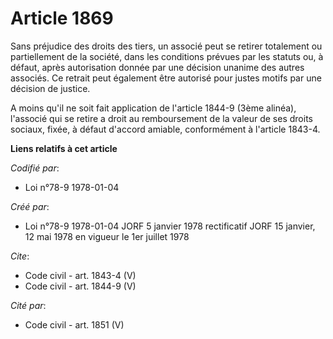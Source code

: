 # Article 1869

Sans préjudice des droits des tiers, un associé peut se retirer totalement ou partiellement de la société, dans les
conditions prévues par les statuts ou, à défaut, après autorisation donnée par une décision unanime des autres associés. Ce
retrait peut également être autorisé pour justes motifs par une décision de justice.

A moins qu'il ne soit fait application de l'article 1844-9 (3ème alinéa), l'associé qui se retire a droit au remboursement de
la valeur de ses droits sociaux, fixée, à défaut d'accord amiable, conformément à l'article 1843-4.

**Liens relatifs à cet article**

_Codifié par_:

  - Loi n°78-9 1978-01-04

_Créé par_:

  - Loi n°78-9 1978-01-04 JORF 5 janvier 1978 rectificatif JORF 15 janvier, 12 mai 1978 en vigueur le 1er juillet 1978

_Cite_:

  - Code civil - art. 1843-4 (V)
  - Code civil - art. 1844-9 (V)

_Cité par_:

  - Code civil - art. 1851 (V)
